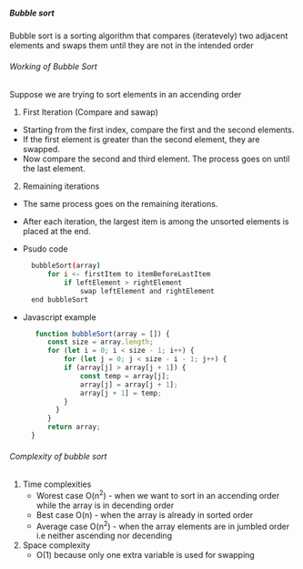 ##### Bubble sort
Bubble sort is a sorting algorithm that compares (iteratevely) two adjacent elements and swaps them until they are not in the intended order
###### Working of Bubble Sort
Suppose we are trying to sort elements in an accending order
1) First Iteration (Compare and sawap)
  - Starting from the first index, compare the first and the second elements.
  - If the first element is greater than the second element, they are swapped.
  - Now compare the second and third element. The process goes on until the last element.
2) Remaining iterations 
  - The same process goes on the remaining iterations.
  - After each iteration, the largest item is among the unsorted elements is placed at the end.
  
- Psudo code 
  ```bash
    bubbleSort(array)
        for i <- firstItem to itemBeforeLastItem
            if leftElement > rightElement
                swap leftElement and rightElement
    end bubbleSort
  ```
- Javascript example
  ```javascript
     function bubbleSort(array = []) {
        const size = array.length;
        for (let i = 0; i < size - 1; i++) {
            for (let j = 0; j < size - i - 1; j++) {
            if (array[j] > array[j + 1]) {
                const temp = array[j];
                array[j] = array[j + 1];
                array[j + 1] = temp;
            }
          }
        }
        return array;
    }
  ```
###### Complexity of bubble sort
1) Time complexities
   - Worest case O(n<sup>2</sup>) - when we want to sort in an accending order while the array is in decending order
   - Best case O(n) - when the array is already in sorted order
   - Average case O(n<sup>2</sup>) - when the array elements are in jumbled order i.e neither ascending nor decending
2) Space complexity
   -  O(1) because only one extra variable is used for swapping